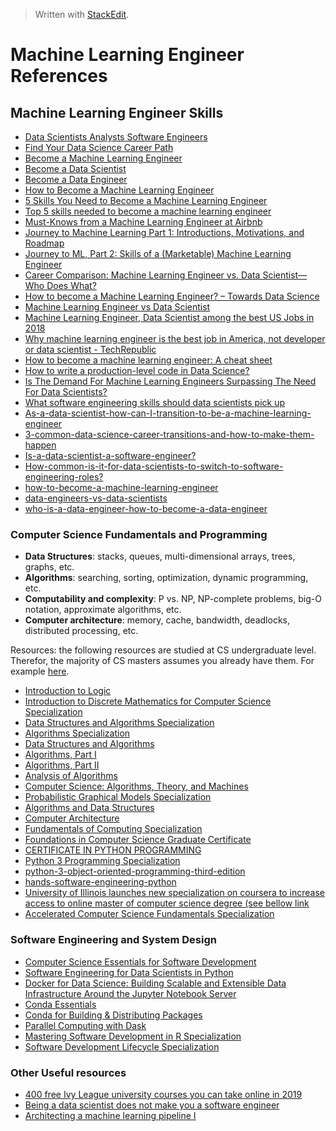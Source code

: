 > Written with [StackEdit](https://stackedit.io/).

# Machine Learning Engineer References

## Machine Learning Engineer Skills
- [Data Scientists Analysts Software Engineers](https://blog.dominodatalab.com/data-scientists-analysts-software-engineers/)
- [Find Your Data Science Career Path](https://www.coursera.org/career/data-science)
- [Become a Machine Learning Engineer](https://careers.coursera.org/machine-learning-engineer/)
- [Become a Data Scientist](https://coursera-career-track.mystagingwebsite.com/data-scientist/)
- [Become a Data Engineer](https://coursera-career-track.mystagingwebsite.com/data-engineer/)
- [How to Become a Machine Learning Engineer](https://www.springboard.com/blog/how-to-become-a-machine-learning-engineer/)
- [5 Skills You Need to Become a Machine Learning Engineer](https://blog.udacity.com/2016/04/5-skills-you-need-to-become-a-machine-learning-engineer.html)
- [Top 5 skills needed to become a machine learning engineer](https://www.techrepublic.com/article/top-5-skills-needed-to-become-a-machine-learning-engineer/)
- [Must-Knows from a Machine Learning Engineer at Airbnb](https://www.coursereport.com/blog/tips-from-a-machine-learning-engineer-at-airbnb)
- [Journey to Machine Learning Part 1: Introductions, Motivations, and Roadmap](https://towardsdatascience.com/journey-to-machine-learning-part-1-introductions-motivations-and-roadmap-35a438f1e126)
- [Journey to ML, Part 2: Skills of a (Marketable) Machine Learning Engineer](https://medium.com/@matthewmcateer/journey-to-ml-part-2-skills-of-a-marketable-machine-learning-engineer-dcff8b240e21)
- [Career Comparison: Machine Learning Engineer vs. Data Scientist—Who Does What?](https://www.springboard.com/blog/machine-learning-engineer-vs-data-scientist/)
- [How to become a Machine Learning Engineer? – Towards Data Science](https://towardsdatascience.com/how-to-become-a-machine-learning-engineer-ce81821a025f)
- [Machine Learning Engineer vs Data Scientist](https://www.edureka.co/blog/machine-learning-engineer-vs-data-scientists/)
- [Machine Learning Engineer, Data Scientist among the best US Jobs in 2018](https://www.kdnuggets.com/2018/04/machine-learning-engineer-data-scientist-best-jobs.html)
- [Why machine learning engineer is the best job in America, not developer or data scientist - TechRepublic](https://www.techrepublic.com/article/why-machine-learning-engineer-is-the-best-job-in-america-not-developer-or-data-scientist/)
- [How to become a machine learning engineer: A cheat sheet](https://www.techrepublic.com/article/how-to-become-a-machine-learning-engineer-a-cheat-sheet/)
- [How to write a production-level code in Data Science?](https://towardsdatascience.com/how-to-write-a-production-level-code-in-data-science-5d87bd75ced)
- [Is The Demand For Machine Learning Engineers Surpassing The Need For Data Scientists?](https://www.analyticsindiamag.com/is-the-demand-for-machine-learning-engineers-surpassing-the-need-for-data-scientists/)
- [What software engineering skills should data scientists pick up](https://www.quora.com/What-software-engineering-skills-should-data-scientists-pick-up)
- [As-a-data-scientist-how-can-I-transition-to-be-a-machine-learning-engineer](https://www.quora.com/As-a-data-scientist-how-can-I-transition-to-be-a-machine-learning-engineer)
- [3-common-data-science-career-transitions-and-how-to-make-them-happen](https://towardsdatascience.com/3-common-data-science-career-transitions-and-how-to-make-them-happen-588c3618942f)
- [Is-a-data-scientist-a-software-engineer?](https://www.quora.com/Is-a-data-scientist-a-software-engineer)
- [How-common-is-it-for-data-scientists-to-switch-to-software-engineering-roles?](https://www.quora.com/How-common-is-it-for-data-scientists-to-switch-to-software-engineering-roles)
- [how-to-become-a-machine-learning-engineer](https://towardsdatascience.com/how-to-become-a-machine-learning-engineer-ce81821a025f)
- [data-engineers-vs-data-scientists](https://www.oreilly.com/ideas/data-engineers-vs-data-scientists)
- [who-is-a-data-engineer-how-to-become-a-data-engineer](https://towardsdatascience.com/who-is-a-data-engineer-how-to-become-a-data-engineer-1167ddc12811)

### Computer Science Fundamentals and Programming

- **Data Structures**: stacks, queues, multi-dimensional arrays, trees, graphs, etc.
- **Algorithms**: searching, sorting, optimization, dynamic programming, etc.
- **Computability and complexity**: P vs. NP, NP-complete problems, big-O notation, approximate algorithms, etc.
- **Computer architecture**: memory, cache, bandwidth, deadlocks, distributed processing, etc.

Resources: the following resources are studied at CS undergraduate level. Therefor, the majority of CS masters assumes you already have them. For example [here](https://www.edx.org/masters/online-master-science-computer-science-utaustinx).

- [Introduction to Logic](https://www.coursera.org/learn/logic-introduction)
- [Introduction to Discrete Mathematics for Computer Science Specialization](https://www.coursera.org/specializations/discrete-mathematics)
- [Data Structures and Algorithms Specialization](https://www.coursera.org/specializations/data-structures-algorithms)
- [Algorithms Specialization](https://www.coursera.org/specializations/algorithms)
- [Data Structures and Algorithms](https://online-learning.harvard.edu/course/data-structures-and-algorithms?delta=0)
- [Algorithms, Part I](https://www.coursera.org/learn/algorithms-part1)
- [Algorithms, Part II](https://www.coursera.org/learn/algorithms-part2)
- [Analysis of Algorithms](https://www.coursera.org/learn/analysis-of-algorithms)
- [Computer Science: Algorithms, Theory, and Machines](https://www.coursera.org/learn/cs-algorithms-theory-machines)
- [Probabilistic Graphical Models Specialization](https://www.coursera.org/specializations/probabilistic-graphical-models)
- [Algorithms and Data Structures](https://www.edx.org/micromasters/ucsandiegox-algorithms-and-data-structures)
- [Computer Architecture](https://www.coursera.org/learn/comparch)
- [Fundamentals of Computing Specialization](https://www.coursera.org/specializations/computer-fundamentals)
- [Foundations in Computer Science Graduate Certificate](https://online.stanford.edu/programs/foundations-computer-science-graduate-certificate)
- [CERTIFICATE IN PYTHON PROGRAMMING](https://www.pce.uw.edu/certificates/python-programming)
- [Python 3 Programming Specialization](https://www.coursera.org/specializations/python-3-programming)
- [python-3-object-oriented-programming-third-edition](https://www.packtpub.com/application-development/python-3-object-oriented-programming-third-edition)
- [hands-software-engineering-python](https://www.packtpub.com/application-development/hands-software-engineering-python)
- [University of Illinois launches new specialization on coursera to increase access to online master of computer science degree (see bellow link](https://blog.coursera.org/university-of-illinois-launches-new-specialization-on-coursera-to-increase-access-to-online-master-of-computer-science-degree/)
- [Accelerated Computer Science Fundamentals Specialization](https://www.coursera.org/specializations/cs-fundamentals)

### Software Engineering and System Design

- [Computer Science Essentials for Software Development](https://www.edx.org/professional-certificate/computer-science-essentials-software)
- [Software Engineering for Data Scientists in Python](https://www.datacamp.com/courses/software-engineering-for-data-scientists-in-python)
- [Docker for Data Science: Building Scalable and Extensible Data Infrastructure Around the Jupyter Notebook Server](https://www.amazon.com/Docker-Data-Science-Extensible-Infrastructure/dp/1484230116/ref=sr_1_2?crid=1O8EBNE9SGEDH&keywords=docker+for+data+science&qid=1554905049&s=gateway&sprefix=docker+for+data%2Caps%2C136&sr=8-2)
- [Conda Essentials](https://www.datacamp.com/courses/conda-essentials)
- [Conda for Building & Distributing Packages](https://www.datacamp.com/courses/conda-for-building-distributing-packages)
- [Parallel Computing with Dask](https://www.datacamp.com/courses/parallel-computing-with-dask)
- [Mastering Software Development in R Specialization](https://www.coursera.org/specializations/r?)
- [Software Development Lifecycle Specialization](https://www.coursera.org/specializations/software-development-lifecycle?)

### Other Useful resources

- [400 free Ivy League university courses you can take online in 2019](https://qz.com/1514408/400-free-ivy-league-university-courses-you-can-take-online-in-2019/)
- [Being a data scientist does not make you a software engineer](https://towardsdatascience.com/being-a-data-scientist-does-not-make-you-a-software-engineer-c64081526372)
- [Architecting a machine learning pipeline I](https://towardsdatascience.com/architecting-a-machine-learning-pipeline-a847f094d1c7)

<!--stackedit_data:
eyJoaXN0b3J5IjpbOTUxMTg2ODgxLC02OTI4Nzc1NDksMTgxMz
A2MTIwOSw2ODAwNDQyNTYsLTEwMzU3MTc2NSwtMTI3MDg2MTIz
OCwtMjg2NzYzNzg0LDg5MDY3MDk0MF19
-->